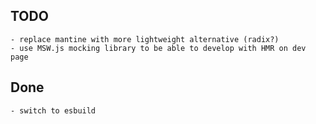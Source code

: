 ## TODO
	- replace mantine with more lightweight alternative (radix?)
	- use MSW.js mocking library to be able to develop with HMR on dev page

## Done
	- switch to esbuild
